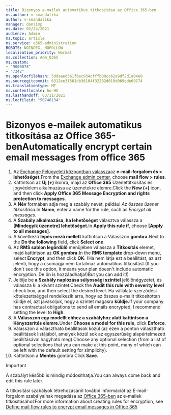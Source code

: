 ```yaml
---
title: Bizonyos e-mailek automatikus titkosítása az Office 365-ben
ms.author: v-smandalika
author: v-smandalika
manager: dansimp
ms.date: 02/24/2021
audience: Admin
ms.topic: article
ms.service: o365-administration
ROBOTS: NOINDEX, NOFOLLOW
localization_priority: Normal
ms.collection: Adm_O365
ms.custom:
- "9000078"
- "7342"
ms.openlocfilehash: 5ddaaed361f6ec934cfffb00cc62a9df2d1a04e8
ms.sourcegitcommit: 6312ee31561db36104f32282d019d069ede69174
ms.translationtype: MT
ms.contentlocale: hu-HU
ms.lasthandoff: 03/11/2021
ms.locfileid: "50746134"
---
```

# <a name="automatically-encrypt-certain-email-messages-from-office-365"></a><span data-ttu-id="45a17-102">Bizonyos e-mailek automatikus titkosítása az Office 365-ben</span><span class="sxs-lookup"><span data-stu-id="45a17-102">Automatically encrypt certain email messages from office 365</span></span>

1. <span data-ttu-id="45a17-103">Az [Exchange Felügyeleti központban válassza](https://outlook.office365.com/ecp/)az **e-mail-forgalom és > lehetőséget.**</span><span class="sxs-lookup"><span data-stu-id="45a17-103">From the [Exchange admin center](https://outlook.office365.com/ecp/), choose **mail flow > rules**.</span></span> 
2. <span data-ttu-id="45a17-104">Kattintson az **Új (+)** ikonra, majd az **Office 365** Üzenettitkosítás és jogvédelem alkalmazása az üzenetekre elemre.</span><span class="sxs-lookup"><span data-stu-id="45a17-104">Click the **New (+)** icon, and then click **Apply Office 365 Message Encryption and rights protection to messages**.</span></span>
3. <span data-ttu-id="45a17-105">A **Név** formában adja meg a szabály nevét, például *Az összes üzenet titkosítása.*</span><span class="sxs-lookup"><span data-stu-id="45a17-105">In **Name**, enter a name for the rule, such as *Encrypt all messages*.</span></span>
4. <span data-ttu-id="45a17-106">A **Szabály alkalmazása, ha lehetőséget** választva válassza a **[Mindegyik üzenetre] lehetőséget.**</span><span class="sxs-lookup"><span data-stu-id="45a17-106">In **Apply this rule if**, choose **[Apply to all messages]**.</span></span> 
5. <span data-ttu-id="45a17-107">A következő **lépés mező mellett** kattintson a Válasszon **gombra.**</span><span class="sxs-lookup"><span data-stu-id="45a17-107">Next to the **Do the following** field, click **Select one**.</span></span> 
6. <span data-ttu-id="45a17-108">Az **RMS sablon legördülő** menüjében válassza a **Titkosítás** elemet, majd kattintson az **OK gombra.**</span><span class="sxs-lookup"><span data-stu-id="45a17-108">In the **RMS template** drop-down menu, select **Encrypt**, and then click **OK**.</span></span> <span data-ttu-id="45a17-109">(Ha nem látja ezt a beállítást, az azt jelenti, hogy a csomagja nem tartalmaz automatikus titkosítást.</span><span class="sxs-lookup"><span data-stu-id="45a17-109">(If you don't see this option, it means your plan doesn't include automatic encryption.</span></span> <span data-ttu-id="45a17-110">De ön is hozzáadhatja!)</span><span class="sxs-lookup"><span data-stu-id="45a17-110">But you can add it!)</span></span>
7. <span data-ttu-id="45a17-111">Jelölje be **a Szabály naplózása súlyossági szinttel** jelölőnégyzetet, és válassza ki a kívánt szintet.</span><span class="sxs-lookup"><span data-stu-id="45a17-111">Check the **Audit this rule with severity level** check box, and then select the desired level.</span></span> <span data-ttu-id="45a17-112">Ha vállalata szerződési kötelezettséggel rendelkezik arra, hogy az összes e-mailt titkosítottan küldje el, azt javasoljuk, hogy a szintet magasra **küldje.**</span><span class="sxs-lookup"><span data-stu-id="45a17-112">If your company has contractual obligations to send all emails encrypted, I recommend setting the level to **High**.</span></span>
8. <span data-ttu-id="45a17-113">A **Válasszon egy modellt ehhez a szabályhoz alatt kattintson a** **Kényszerítés elemre.**</span><span class="sxs-lookup"><span data-stu-id="45a17-113">Under **Choose a model for this rule**, click **Enforce**.</span></span> 
9. <span data-ttu-id="45a17-114">Válasszon a választható beállítások közül (az ezen a ponton választható beállítások listájából, amelyek közül sok az egyszerűség alapértelmezett beállításával hagyható meg).</span><span class="sxs-lookup"><span data-stu-id="45a17-114">Choose any optional selection (from a list of optional selections that you can make at this point, many of which can be left with the default setting for simplicity).</span></span>
10. <span data-ttu-id="45a17-115">Kattintson a **Mentés** gombra.</span><span class="sxs-lookup"><span data-stu-id="45a17-115">Click **Save**.</span></span>

> [!IMPORTANT]
> <span data-ttu-id="45a17-116">A szabályt később is mindig módosíthatja.</span><span class="sxs-lookup"><span data-stu-id="45a17-116">You can always come back and edit this rule later.</span></span>

<span data-ttu-id="45a17-117">A titkosítási szabályok létrehozásáról további információt az E-mail-forgalom szabályainak megadása az [Office 365-ben](https://docs.microsoft.com/microsoft-365/compliance/define-mail-flow-rules-to-encrypt-email) az e-mailek titkosításához</span><span class="sxs-lookup"><span data-stu-id="45a17-117">For more information about creating rules for encryption, see [Define mail flow rules to encrypt email messages in Office 365](https://docs.microsoft.com/microsoft-365/compliance/define-mail-flow-rules-to-encrypt-email)</span></span>

